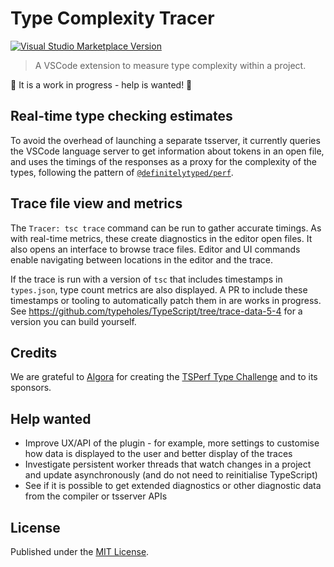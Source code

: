# Type Complexity Tracer

<a href="https://marketplace.visualstudio.com/items?itemName=tsperf.tracer" target="__blank"><img src="https://img.shields.io/visual-studio-marketplace/v/tsperf.tracer.svg?color=eee&amp;label=VS%20Code%20Marketplace&logo=visual-studio-code" alt="Visual Studio Marketplace Version" /></a>

> A VSCode extension to measure type complexity within a project.

🚧 It is a work in progress - help is wanted! 🚧

## Real-time type checking estimates

To avoid the overhead of launching a separate tsserver, it currently queries the VSCode language server to get information about tokens in an open file, and uses the timings of the responses as a proxy for the complexity of the types, following the pattern of [`@definitelytyped/perf`](https://github.com/microsoft/DefinitelyTyped-tools/blob/41ba894ba571e55fa91ef0bb0d44d6eb6d201943/packages/perf).

## Trace file view and metrics

The `Tracer: tsc trace` command can be run to gather accurate timings.  As with real-time metrics, these create diagnostics in the editor open files. It also opens an interface to browse trace files. Editor and UI commands enable navigating between locations in the editor and the trace.

If the trace is run with a version of `tsc` that includes timestamps in `types.json`, type count metrics are also displayed. A PR to include these timestamps or tooling to automatically patch them in are works in progress.  See https://github.com/typeholes/TypeScript/tree/trace-data-5-4 for a version you can build yourself.

## Credits

We are grateful to [Algora](https://console.algora.io/) for creating the [TSPerf Type Challenge](https://console.algora.io/challenges/tsperf) and to its sponsors.

## Help wanted

- Improve UX/API of the plugin - for example, more settings to customise how data is displayed to the user and better display of the traces
- Investigate persistent worker threads that watch changes in a project and update asynchronously (and do not need to reinitialise TypeScript)
- See if it is possible to get extended diagnostics or other diagnostic data from the compiler or tsserver APIs

## License

Published under the [MIT License](./LICENCE).
